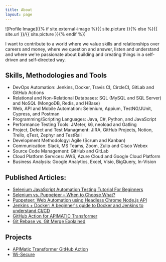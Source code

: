 ```yaml
---
title: About
layout: page
---
```

![Profile Image]({% if site.external-image %}{{ site.picture }}{% else %}{{ site.url }}/{{ site.picture }}{% endif %})

<p>
I want to contribute to a world where we value skills and relationships over careers and money, where we question and answer, listen and understand and where we're passionate about building and creating things in a self-driven and self-directed way.
</p> 


<h2>Skills, Methodologies and Tools</h2>

<ul class="skill-list">
	<li>DevOps Automation: Jenkins, Docker, Travis CI, CircleCI, GitLab and GitHub Actions</li>
	<li>Relational and Non-Relational Databases: SQL (MySQL and SQL Server) and NoSQL (MongoDB, Redis, and HBase)</li>
	<li>Web, API and Mobile Automation:  Selenium, Appium, TestNG/JUnit, Cypress, and Postman</li>
	<li>Programming/Scripting Languages: Java, C#, Python, and JavaScript</li>
	<li>Performance Testing Tools: JMeter, k6, neoload and Gatling</li>
	<li>Project, Defect and Test Managment: JIRA, GitHub Projects, Notion, Trello, qTest, Zephyr and TestRail</li>
	<li>Development Methodology: Agile (Scrum and Kanban)</li>
	<li>Communication: Slack, MS Teams, Zoom, Zulip and Cisco Webex</li>
	<li>Source Code Management: GitHub and GitLab</li>
	<li>Cloud Platform Services: AWS, Azure Cloud and Google Cloud Platform</li>
	<li>Business Analysis: Google Analytics, Excel, Visio, BigQuery, In-Vision</li>
</ul>

<h2>Published Articles:</h2>

<ul>
	<li><a href="https://blog.testproject.io/2020/06/17/selenium-javascript-automation-testing-tutorial-for-beginners/">Selenium JavaScript Automation Testing Tutorial For Beginners</a></li>
	<li><a href="https://blog.testproject.io/2020/02/20/selenium-vs-puppeteer-when-to-choose-what/">Selenium vs. Puppeteer – When to Choose What?</a></li>
	<li><a href="https://blog.testproject.io/2020/01/14/puppeteer-web-automation-using-headless-chrome-nodejs-api/">Puppeteer: Web Automation using Headless Chrome Node.js API</a></li>
	<li><a href="https://www.linkedin.com/pulse/jenkins-docker-beginners-guide-understand-cicd-mujtaba-mehdi/">Jenkins + Docker: A beginner's guide to Docker and Jenkins to understand CI/CD</a></li>
	<li><a href="https://medium.com/faun/github-action-for-apimatic-transformer-1d22b5270ed9">GitHub Action for APIMATIC Transformer</a></li>
	<li><a href="https://reflectoring.io/git-rebase-merge/">Git Rebase vs. Git Merge Explained</a></li>
</ul>

<h2>Projects</h2>

<ul>
	<li><a href="https://github.com/marketplace/actions/apimatic-transformer">APIMatic Transformer GitHub Action</a></li>
	<li><a href="https://play.google.com/store/apps/details?id=com.wisecure.zaeempc.wi_secure&hl=en_GB">Wi-Secure</a></li>
</ul>
